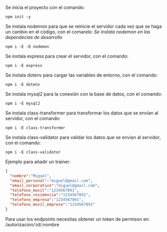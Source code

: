 Se inicia el proyecto con el comando:
```shell
npm init -y
```
Se instala nodemon para que se reinicie el servidor cada vez que se haga un cambio en el código, con el comando:
*Se instala nodemon en las dependecias de desarrollo*
```shell
npm i -E -D nodemon
```
Se instala express para crear el servidor, con el comando:
```shell
npm i -E express
```
Se instala dotenv para cargar las variables de entorno, con el comando:
```shell
npm i -E dotenv
```
Se instala mysql2 para la conexión con la base de datos, con el comando:
```shell
npm i -E mysql2
```
Se instala class-transformer para transformar los datos que se envían al servidor, con el comando:
```shell
npm i -E class-transformer
```
Se instala class-validator para validar los datos que se envían al servidor, con el comando:
```shell
npm i -E class-validator
```

Ejemplo para añadir un trainer:
```json
{
  "nombre":"Miguel",
  "email_personal":"miguel@gmail.com",
  "email_corporativo":"miguel@gmail.com",
  "telefono_movil":"1234567891",
  "telefono_residencia":"1234567891",
  "telefono_empresa":"1234567891",
  "telefono_movil_empresa":"1234567891"
}
```

Para usar los endpoints necesitas obtener un token de permison en:
/autorizacion/:id/:nombre
